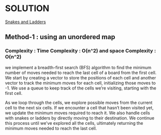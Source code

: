 # SOLUTION

[Snakes and Ladders](https://leetcode.com/problems/snake-and-ladders/)

## Method-1 : using an unordered map


### Complexity : Time Complexity : O(n^2) and space Complexity : O(n^2)

we implement a breadth-first search (BFS) algorithm to find the minimum number of moves needed to reach
the last cell of a board from the first cell. We start by creating a vector to store the positions of each
cell and another vector to track the minimum moves for each cell, initializing those moves to -1. We use
a queue to keep track of the cells we’re visiting, starting with the first cell.

As we loop through the cells, we explore possible moves from the current cell to the next six cells.
If we encounter a cell that hasn’t been visited yet, we update the minimum moves required to reach
it. We also handle cells with snakes or ladders by directly moving to their destination. We
continue this process until we’ve explored all the cells, ultimately returning the minimum
moves needed to reach the last cell.
